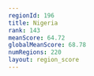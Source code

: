 ```yaml
---
regionId: 196
title: Nigeria
rank: 143
meanScore: 64.72
globalMeanScore: 68.78
numRegions: 220
layout: region_score
---
```

